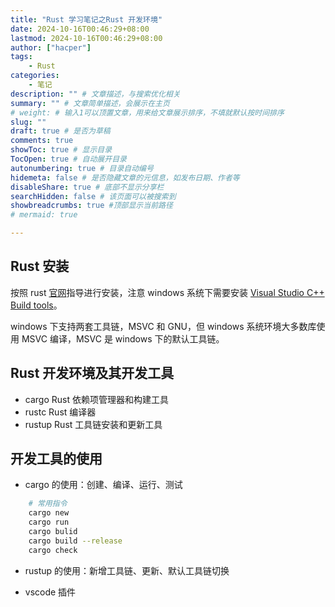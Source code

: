 ```yaml
---
title: "Rust 学习笔记之Rust 开发环境"
date: 2024-10-16T00:46:29+08:00
lastmod: 2024-10-16T00:46:29+08:00
author: ["hacper"]
tags:
    - Rust
categories:
    - 笔记
description: "" # 文章描述，与搜索优化相关
summary: "" # 文章简单描述，会展示在主页
# weight: # 输入1可以顶置文章，用来给文章展示排序，不填就默认按时间排序
slug: ""
draft: true # 是否为草稿
comments: true
showToc: true # 显示目录
TocOpen: true # 自动展开目录
autonumbering: true # 目录自动编号
hidemeta: false # 是否隐藏文章的元信息，如发布日期、作者等
disableShare: true # 底部不显示分享栏
searchHidden: false # 该页面可以被搜索到
showbreadcrumbs: true #顶部显示当前路径
# mermaid: true

---
```


## Rust 安装

按照 rust [官网](https://www.rust-lang.org/learn/get-started)指导进行安装，注意 windows 系统下需要安装 [Visual Studio C++ Build tools](https://visualstudio.microsoft.com/visual-cpp-build-tools/)。

windows 下支持两套工具链，MSVC 和 GNU，但 windows 系统环境大多数库使用 MSVC 编译，MSVC 是 windows 下的默认工具链。

## Rust 开发环境及其开发工具 

- cargo
    Rust 依赖项管理器和构建工具
- rustc
    Rust 编译器
- rustup
    Rust 工具链安装和更新工具


## 开发工具的使用

- cargo 的使用：创建、编译、运行、测试

```bash
    # 常用指令
    cargo new
    cargo run
    cargo bulid
    cargo build --release
    cargo check
```


- rustup 的使用：新增工具链、更新、默认工具链切换

- vscode 插件

